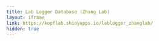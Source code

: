 ```yaml
---
title: Lab Logger Database (Zhang Lab)
layout: iframe
link: https://kopflab.shinyapps.io/lablogger_zhanglab/
hidden: true
---
```

